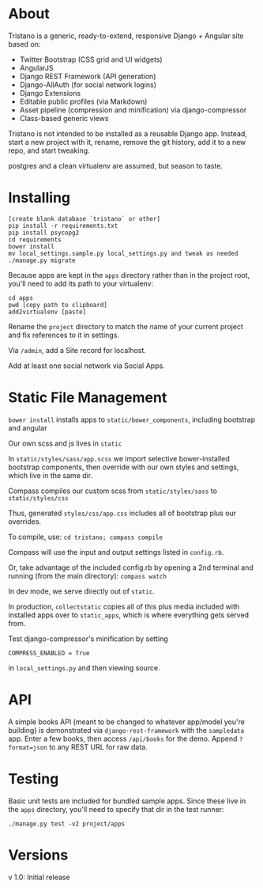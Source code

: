 # About

Tristano is a generic, ready-to-extend, responsive Django + Angular site based on:

- Twitter Bootstrap (CSS grid and UI widgets)
- AngularJS
- Django REST Framework (API generation)
- Django-AllAuth (for social network logins)
- Django Extensions
- Editable public profiles (via Markdown)
- Asset pipeline (compression and minification) via django-compressor
- Class-based generic views

Tristano is not intended to be installed as a reusable Django app. Instead, start a new project with it,
rename, remove the git history, add it to a new repo, and start tweaking.

postgres and a clean virtualenv are assumed, but season to taste.

# Installing

```
[create blank database `tristano` or other]
pip install -r requirements.txt
pip install psycopg2
cd requirements
bower install
mv local_settings.sample.py local_settings.py and tweak as needed
./manage.py migrate
```

Because apps are kept in the `apps` directory rather than in the project root, you'll need to add its path to your virtualenv:

```
cd apps
pwd [copy path to clipboard]
add2virtualenv [paste]
```

Rename the `project` directory to match the name of your current project and fix references to it in settings.

Via `/admin`, add a Site record for localhost.

Add at least one social network via Social Apps.


# Static File Management

`bower install` installs apps to `static/bower_components`, including bootstrap and angular

Our own scss and js lives in `static`

In `static/styles/sass/app.scss` we import selective bower-installed bootstrap components, then override with our own styles and settings, which live in the same dir.

Compass compiles our custom scss from `static/styles/sass` to `static/styles/css`

Thus, generated `styles/css/app.css` includes all of bootstrap plus our overrides.

To compile, use:
`cd tristano; compass compile`

Compass will use the input and output settings listed in `config.rb`.

Or, take advantage of the included config.rb by opening a 2nd terminal and running (from the main directory):
`compass watch`

In dev mode, we serve directly out of `static`.

In production, `collectstatic` copies all of this plus media included with installed apps over to `static_apps`, which is where everything gets served from.

Test django-compressor's minification by setting

`COMPRESS_ENABLED = True`

in `local_settings.py` and then viewing source.

# API

A simple books API (meant to be changed to whatever app/model you're building) is demonstrated via `django-rest-framework` with the `sampledata` app. Enter a few books, then access `/api/books` for the demo. Append `?format=json` to any REST URL for raw data.

# Testing

Basic unit tests are included for bundled sample apps. Since these live in the `apps` directory, you'll need to specify that dir in the test runner:

```
./manage.py test -v2 project/apps
```

# Versions

v 1.0: Initial release
